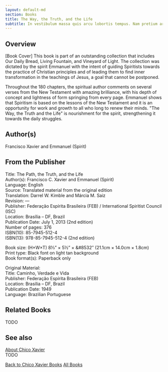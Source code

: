 ```yaml
---
layout: default-md
section: Books
title: The Way, the Truth, and the Life
subtitle: In vestibulum massa quis arcu lobortis tempus. Nam pretium arcu in odio vulputate luctus.
---
```


## Overview
[Book Cover] This book is part of an outstanding collection that includes Our Daily Bread, Living Fountain, and Vineyard of Light. The collection was dictated by the spirit Emmanuel with the intent of guiding Spiritists towards the practice of Christian principles and of leading them to find inner transformation in the teachings of Jesus, a goal that cannot be postponed.

Throughout the 180 chapters, the spiritual author comments on several verses from the New Testament with amazing brilliance, with his depth of concept and lightness of form springing from every page. Emmanuel shows that Spiritism is based on the lessons of the New Testament and it is an opportunity for work and growth to all who long to renew their minds. "The Way, the Truth and the Life" is nourishment for the spirit, strengthening it towards the daily struggles.

## Author(s)
Francisco Xavier and Emmanuel (Spirit)

## From the Publisher
Title: 	The Path, the Truth, and the Life  
Author(s): 	Francisco C. Xavier and Emmanuel (Spirit)  
Language: 	English  
Source: 	Translated material from the original edition  
Translation: 	Darrel W. Kimble and Márcia M. Saiz  
Revision: 	—  
Publisher: 	Federação Espírita Brasileira (FEB) / International Spiritist Council (ISC)  
Location: 	Brasília – DF, Brazil  
Publication Date: 	July 1, 2013 (2nd edition)  
Number of pages: 	376  
ISBN(10): 	85-7945-512-4  
ISBN(13): 	978-85-7945-512-4 (2nd edition)  
  
Book size: (H×W×T) 	8⅓” × 5½” × &#8532″ (21.1cm × 14.0cm × 1.8cm)  
Print type: 	Black font on light tan background  
Book format(s): 	Paperback only  
  
Original Material: 	  
Title: 	Caminho, Verdade e Vida  
Publisher: 	Federação Espírita Brasileira (FEB)  
Location: 	Brasília – DF, Brazil  
Publication Date: 	1949  
Language: 	Brazilian Portuguese  

## Related Books
TODO

## See also
[About Chico Xavier](/profile/chico-xavier)  
TODO


<a href="/books/chico-xavier" class="button">Back to Chico Xavier Books</a>
<a href="/books" class="button">All Books</a>

